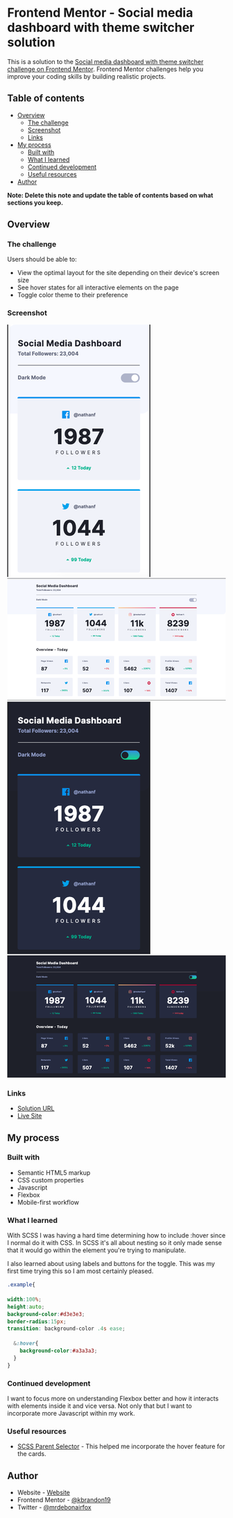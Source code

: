 # Frontend Mentor - Social media dashboard with theme switcher solution

This is a solution to the [Social media dashboard with theme switcher challenge on Frontend Mentor](https://www.frontendmentor.io/challenges/social-media-dashboard-with-theme-switcher-6oY8ozp_H). Frontend Mentor challenges help you improve your coding skills by building realistic projects. 

## Table of contents

- [Overview](#overview)
  - [The challenge](#the-challenge)
  - [Screenshot](#screenshot)
  - [Links](#links)
- [My process](#my-process)
  - [Built with](#built-with)
  - [What I learned](#what-i-learned)
  - [Continued development](#continued-development)
  - [Useful resources](#useful-resources)
- [Author](#author)

**Note: Delete this note and update the table of contents based on what sections you keep.**

## Overview

### The challenge

Users should be able to:

- View the optimal layout for the site depending on their device's screen size
- See hover states for all interactive elements on the page
- Toggle color theme to their preference

### Screenshot

![Mobile-light](./images/screenshots/mobile-light.png)
![Desktop-light](./images/screenshots/desktop-light.png)
![Mobile-dark](./images/screenshots/mobile-dark.png)
![Desktop-dark](./images/screenshots/desktop-dark.png)



### Links

- [Solution URL](https://github.com/kbrandon19/Social-Media-Dashboard)
- [Live Site](https://kbrandon19.github.io/Social-Media-Dashboard/)

## My process

### Built with

- Semantic HTML5 markup
- CSS custom properties
- Javascript
- Flexbox
- Mobile-first workflow


### What I learned

With SCSS I was having a hard time determining how to include :hover since I normal do it with CSS. In SCSS it's all about nesting so it only made sense that it would go within the element you're trying to manipulate. 

I also learned about using labels and buttons for the toggle. This was my first time trying this so I am most certainly pleased.


```scss
.example{

width:100%;
height:auto;
background-color:#d3e3e3;
border-radius:15px;
transition: background-color .4s ease;
  
  &:hover{
    background-color:#a3a3a3;
  }
}
```


### Continued development

I want to focus more on understanding Flexbox better and how it interacts with elements inside it and vice versa. Not only that but I want to incorporate more Javascript within my work. 

### Useful resources

- [SCSS Parent Selector](https://sass-lang.com/documentation/style-rules/parent-selector) - This helped me incorporate the hover feature for the cards.


## Author

- Website - [Website](https://www.mrdebonairfox.com)
- Frontend Mentor - [@kbrandon19](https://www.frontendmentor.io/profile/kbrandon19)
- Twitter - [@mrdebonairfox](https://www.twitter.com/mrdebonairfox)


